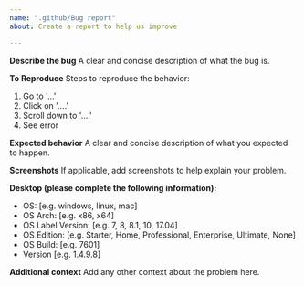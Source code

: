 ```yaml
---
name: ".github/Bug report"
about: Create a report to help us improve

---
```


**Describe the bug**
A clear and concise description of what the bug is.

**To Reproduce**
Steps to reproduce the behavior:
1. Go to '...'
2. Click on '....'
3. Scroll down to '....'
4. See error

**Expected behavior**
A clear and concise description of what you expected to happen.

**Screenshots**
If applicable, add screenshots to help explain your problem.

**Desktop (please complete the following information):**
 - OS: [e.g. windows, linux, mac]
 - OS Arch: [e.g. x86, x64]
 - OS Label Version: [e.g. 7, 8, 8.1, 10, 17.04]
 - OS Edition: [e.g. Starter, Home, Professional, Enterprise, Ultimate, None]
 - OS Build: [e.g. 7601]
 - Version [e.g. 1.4.9.8]

**Additional context**
Add any other context about the problem here.
